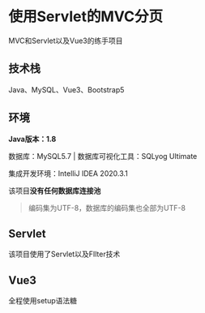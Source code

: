 # 使用Servlet的MVC分页

MVC和Servlet以及Vue3的练手项目

## 技术栈

Java、MySQL、Vue3、Bootstrap5

## 环境

**Java版本：1.8**

数据库：MySQL5.7 | 数据库可视化工具：SQLyog Ultimate

集成开发环境：IntelliJ IDEA 2020.3.1

该项目**没有任何数据库连接池**

> 编码集为UTF-8，数据库的编码集也全部为UTF-8

## Servlet

该项目使用了Servlet以及FIlter技术

## Vue3

全程使用setup语法糖
